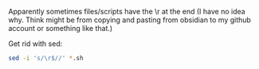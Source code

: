Apparently sometimes files/scripts have the \r at the end (I have no idea why. Think might be from copying and pasting from obsidian to my github account or something like that.)

Get rid with sed:

```bash
sed -i 's/\r$//' *.sh
```